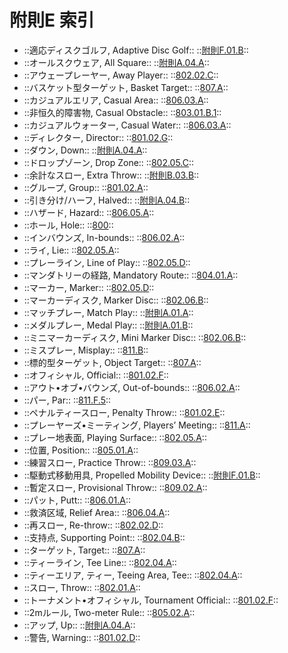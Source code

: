 # 附則E 索引

* ::適応ディスクゴルフ, Adaptive Disc Golf:: ::[附則F.01.B](appendix-f)::
* ::オールスクウェア, All Square:: ::[附則A.04.A](appendix-a)::
* ::アウェープレーヤー, Away Player:: ::[802.02.C](/80202)::
* ::バスケット型ターゲット, Basket Target:: ::[807.A](807)::
* ::カジュアルエリア, Casual Area:: ::[806.03.A](/80603)::
* ::非恒久的障害物, Casual Obstacle:: ::[803.01.B.1](/80301)::
* ::カジュアルウォーター, Casual Water:: ::[806.03.A](/80603)::
* ::ディレクター, Director:: ::[801.02.G](/80102)::
* ::ダウン, Down:: ::[附則A.04.A](/appendix-a)::
* ::ドロップゾーン, Drop Zone:: ::[802.05.C](/80205)::
* ::余計なスロー, Extra Throw:: ::[附則B.03.B](/appendix-b)::
* ::グループ, Group:: ::[801.02.A](/80102)::
* ::引き分け/ハーフ, Halved:: ::[附則A.04.B](/appendix-a)::
* ::ハザード, Hazard:: ::[806.05.A](/80605)::
* ::ホール, Hole:: ::[800](/800)::
* ::インバウンズ, In-bounds:: ::[806.02.A](/80602)::
* ::ライ, Lie:: ::[802.05.A](/80205)::
* ::プレーライン, Line of Play:: ::[802.05.D](/80205)::
* ::マンダトリーの経路, Mandatory Route:: ::[804.01.A](/80401)::
* ::マーカー, Marker:: ::[802.05.D](/80205)::
* ::マーカーディスク, Marker Disc:: ::[802.06.B](/80206)::
* ::マッチプレー, Match Play:: ::[附則A.01.A](/appendix-a)::
* ::メダルプレー, Medal Play:: ::[附則A.01.B](/appendix-a)::
* ::ミニマーカーディスク, Mini Marker Disc:: ::[802.06.B](/80206)::
* ::ミスプレー, Misplay:: ::[811.B](/811)::
* ::標的型ターゲット, Object Target:: ::[807.A](/807)::
* ::オフィシャル, Official:: ::[801.02.F](/80102)::
* ::アウト•オブ•バウンズ, Out-of-bounds:: ::[806.02.A](/80602)::
* ::パー, Par:: ::[811.F.5](/811)::
* ::ペナルティースロー, Penalty Throw:: ::[801.02.E](/80102)::
* ::プレーヤーズ•ミーティング, Players’ Meeting:: ::[811.A](/811)::
* ::プレー地表面, Playing Surface:: ::[802.05.A](/80205)::
* ::位置, Position:: ::[805.01.A](/80501)::
* ::練習スロー, Practice Throw:: ::[809.03.A](/80903)::
* ::駆動式移動用具, Propelled Mobility Device:: ::[附則F.01.B](/appendix-f)::
* ::暫定スロー, Provisional Throw:: ::[809.02.A](/80902)::
* ::パット, Putt:: ::[806.01.A](/80601)::
* ::救済区域, Relief Area:: ::[806.04.A](/80604)::
* ::再スロー, Re-throw:: ::[802.02.D](/80202)::
* ::支持点, Supporting Point:: ::[802.04.B](/80204)::
* ::ターゲット, Target:: ::[807.A](/807)::
* ::ティーライン, Tee Line:: ::[802.04.A](/80204)::
* ::ティーエリア, ティー, Teeing Area, Tee:: ::[802.04.A](/80204)::
* ::スロー, Throw:: ::[802.01.A](/80201)::
* ::トーナメント•オフィシャル, Tournament Official:: ::[801.02.F](/80102)::
* ::2mルール, Two-meter Rule:: ::[805.02.A](/80502)::
* ::アップ, Up:: ::[附則A.04.A](/appendix-a)::
* ::警告, Warning:: ::[801.02.D](/80102)::
